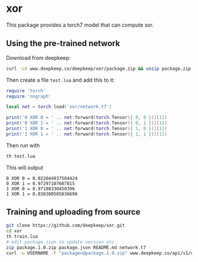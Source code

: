 # xor

This package provides a torch7 model that can compute xor.

## Using the pre-trained network

Download from deepkeep:
```bash
curl -LO www.deepkeep.co/deepkeep/xor/package.zip && unzip package.zip -d xor && rm package.zip
```

Then create a file `test.lua` and add this to it:
```lua
require 'torch'
require 'nngraph'

local net = torch.load('xor/network.t7')

print('0 XOR 0 = ' .. net:forward(torch.Tensor({ 0, 0 }))[1])
print('0 XOR 1 = ' .. net:forward(torch.Tensor({ 0, 1 }))[1])
print('1 XOR 0 = ' .. net:forward(torch.Tensor({ 1, 0 }))[1])
print('1 XOR 1 = ' .. net:forward(torch.Tensor({ 1, 1 }))[1])
```

Then run with
```bash
th test.lua
```

This will output

```
0 XOR 0 = 0.022044937504424
0 XOR 1 = 0.97297107607815
1 XOR 0 = 0.97108330450396
1 XOR 1 = 0.038300505836698
```

## Training and uploading from source

```bash
git clone https://github.com/deepkeep/xor.git
cd xor
th train.lua
# edit package.json to update version etc.
zip package.1.0.zip package.json README.md network.t7
curl -u USERNAME -F "package=@package.1.0.zip" www.deepkeep.co/api/v1/upload
```
